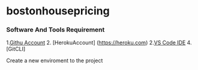 # bostonhousepricing
### Software And Tools Requirement


1.[Githu Account](https://github.com)
2. [HerokuAccount] (https://heroku.com)
2.[VS Code IDE](https://code.visualstudio.com/)
4. [GitCLI] 

Create a new enviroment to the project